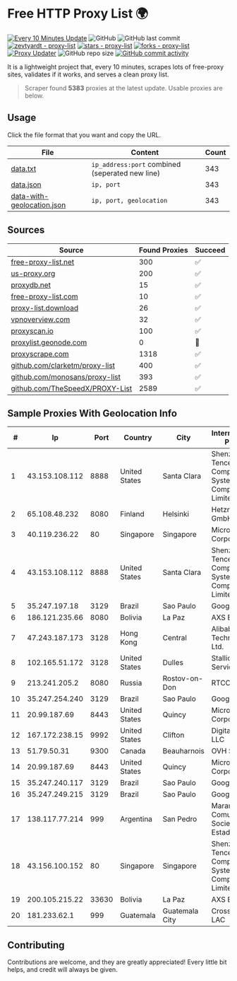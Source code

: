 
# Free HTTP Proxy List 🌍

[![Every 10 Minutes Update](https://github.com/mertguvencli/http-proxy-list/actions/workflows/main.yml/badge.svg?branch=main)](https://github.com/mertguvencli/http-proxy-list/actions/workflows/main.yml)
![GitHub](https://img.shields.io/github/license/mertguvencli/http-proxy-list)
![GitHub last commit](https://img.shields.io/github/last-commit/mertguvencli/http-proxy-list)
[![zevtyardt - proxy-list](https://img.shields.io/static/v1?label=zevtyardt&message=proxy-list&color=blue&logo=github)](https://github.com/zevtyardt/proxy-list "Go to GitHub repo")
[![stars - proxy-list](https://img.shields.io/github/stars/zevtyardt/proxy-list?style=social)](https://github.com/zevtyardt/proxy-list)
[![forks - proxy-list](https://img.shields.io/github/forks/zevtyardt/proxy-list?style=social)](https://github.com/zevtyardt/proxy-list)
[![Proxy Updater](https://github.com/zevtyardt/proxy-list/workflows/Proxy%20Updater/badge.svg)](https://github.com/zevtyardt/proxy-list/actions?query=workflow:"Proxy+Updater")
![GitHub repo size](https://img.shields.io/github/repo-size/zevtyardt/proxy-list)
[![GitHub commit activity](https://img.shields.io/github/commit-activity/m/zevtyardt/proxy-list?logo=commits)](https://github.com/zevtyardt/proxy-list/commits/main)

It is a lightweight project that, every 10 minutes, scrapes lots of free-proxy sites, validates if it works, and serves a clean proxy list.

> Scraper found **5383** proxies at the latest update. Usable proxies are below.

## Usage

Click the file format that you want and copy the URL.

|File|Content|Count|
|----|-------|-----|
|[data.txt](https://raw.githubusercontent.com/mertguvencli/http-proxy-list/main/proxy-list/data.txt)|`ip_address:port` combined (seperated new line)|343|
|[data.json](https://raw.githubusercontent.com/mertguvencli/http-proxy-list/main/proxy-list/data.json)|`ip, port`|343|
|[data-with-geolocation.json](https://raw.githubusercontent.com/mertguvencli/http-proxy-list/main/proxy-list/data-with-geolocation.json)|`ip, port, geolocation`|343|

## Sources

|Source|Found Proxies|Succeed|
|------|-------------|-------|
|[free-proxy-list.net](https://free-proxy-list.net)|300|✅|
|[us-proxy.org](https://www.us-proxy.org)|200|✅|
|[proxydb.net](http://proxydb.net)|15|✅|
|[free-proxy-list.com](https://free-proxy-list.com/?page=&port=&type%5B%5D=http&type%5B%5D=https&up_time=0&search=Search)|10|✅|
|[proxy-list.download](https://www.proxy-list.download/HTTP)|26|✅|
|[vpnoverview.com](https://vpnoverview.com/privacy/anonymous-browsing/free-proxy-servers)|32|✅|
|[proxyscan.io](https://www.proxyscan.io)|100|✅|
|[proxylist.geonode.com](https://proxylist.geonode.com/api/proxy-list?limit=300&page=1&sort_by=lastChecked&sort_type=desc&protocols=http,https)|0|🚫|
|[proxyscrape.com](https://api.proxyscrape.com/v2/?request=displayproxies&protocol=http&timeout=10000&country=all&ssl=all&anonymity=all)|1318|✅|
|[github.com/clarketm/proxy-list](https://raw.githubusercontent.com/clarketm/proxy-list/master/proxy-list-raw.txt)|400|✅|
|[github.com/monosans/proxy-list](https://raw.githubusercontent.com/monosans/proxy-list/main/proxies/http.txt)|393|✅|
|[github.com/TheSpeedX/PROXY-List](https://raw.githubusercontent.com/TheSpeedX/PROXY-List/master/http.txt)|2589|✅|


## Sample Proxies With Geolocation Info

|#|Ip|Port|Country|City|Internet Service Provider|
|-|--|----|-------|----|-------------------------|
|1|43.153.108.112|8888|United States|Santa Clara|Shenzhen Tencent Computer Systems Company Limited|
|2|65.108.48.232|8080|Finland|Helsinki|Hetzner Online GmbH|
|3|40.119.236.22|80|Singapore|Singapore|Microsoft Corporation|
|4|43.153.108.112|8888|United States|Santa Clara|Shenzhen Tencent Computer Systems Company Limited|
|5|35.247.197.18|3129|Brazil|Sao Paulo|Google LLC|
|6|186.121.235.66|8080|Bolivia|La Paz|AXS Bolivia S. A.|
|7|47.243.187.173|3128|Hong Kong|Central|Alibaba (US) Technology Co., Ltd.|
|8|102.165.51.172|3128|United States|Dulles|Stallion Network Services Limited|
|9|213.241.205.2|8080|Russia|Rostov-on-Don|RTCOMM-YUG|
|10|35.247.254.240|3129|Brazil|Sao Paulo|Google LLC|
|11|20.99.187.69|8443|United States|Quincy|Microsoft Corporation|
|12|167.172.238.15|9992|United States|Clifton|DigitalOcean, LLC|
|13|51.79.50.31|9300|Canada|Beauharnois|OVH SAS|
|14|20.99.187.69|8443|United States|Quincy|Microsoft Corporation|
|15|35.247.240.117|3129|Brazil|Sao Paulo|Google LLC|
|16|35.247.249.215|3129|Brazil|Sao Paulo|Google LLC|
|17|138.117.77.214|999|Argentina|San Pedro|Marandu Comunicaciones Sociedad Del Estado|
|18|43.156.100.152|80|Singapore|Singapore|Shenzhen Tencent Computer Systems Company Limited|
|19|200.105.215.22|33630|Bolivia|La Paz|AXS Bolivia S. A.|
|20|181.233.62.1|999|Guatemala|Guatemala City|Cross Connect LAC|



## Contributing

Contributions are welcome, and they are greatly appreciated! Every
little bit helps, and credit will always be given.

